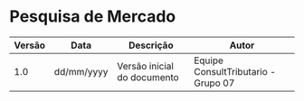 # Pesquisa de Mercado

| Versão | Data       | Descrição                         | Autor                               |
|------- |----------- | --------------------------------- | ----------------------------------- |
| 1.0    | dd/mm/yyyy | Versão inicial do documento       | Equipe ConsultTributario - Grupo 07 |

